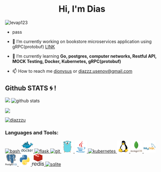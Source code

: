 <h1 align="center">Hi, I'm Dias</h1>
<p align="left"> <img src="https://komarev.com/ghpvc/?username=diazzzu&label=Profile%20views&color=0e75b6&style=flat" alt="levap123" /> </p>

- pass
- 🔭 I’m currently working on bookstore microservices application using gRPC(protobuf) [LINK](https://github.com/Levap123/bookstore)

- 🌱 I’m currently learning **Go, postgres, computer networks, Restful API, MOCK Testing, Docker, Kubernetes, gRPC(protobuf)**

- 📫 How to reach me [dionysus](https://t.me/dionyusus) or diazzz.usenov@gmail.com


<p align="left">
</p>

## Github STATS :cyclone: !

<img src="https://github-readme-streak-stats.herokuapp.com/?user=diazzzu&theme=algolia&background=0d1117&date_format=M%20j%5B%2C%20Y%5D" />  ![github stats](https://github-readme-stats.vercel.app/api?username=diazzzu&show_icons=true&theme=algolia)

<img align="center" src = "https://github-readme-stats.vercel.app/api/top-langs/?username=diazzzu&layout=compact&theme=algolia"/>

<p align="left"> <a href="https://github.com/ryo-ma/github-profile-trophy"><img src="https://github-profile-trophy.vercel.app/?username=diazzzu" alt="diazzzu" /></a> </p>


<h3 align="left">Languages and Tools:</h3>
<p align="left"> <a href="https://www.gnu.org/software/bash/" target="_blank" rel="noreferrer"> <img src="https://www.vectorlogo.zone/logos/gnu_bash/gnu_bash-icon.svg" alt="bash" width="40" height="40"/> </a> <a href="https://www.docker.com/" target="_blank" rel="noreferrer"> <img src="https://raw.githubusercontent.com/devicons/devicon/master/icons/docker/docker-original-wordmark.svg" alt="docker" width="40" height="40"/> </a> <a href="https://flask.palletsprojects.com/" target="_blank" rel="noreferrer"> <img src="https://www.vectorlogo.zone/logos/pocoo_flask/pocoo_flask-icon.svg" alt="flask" width="40" height="40"/> </a> <a href="https://git-scm.com/" target="_blank" rel="noreferrer"> <img src="https://www.vectorlogo.zone/logos/git-scm/git-scm-icon.svg" alt="git" width="40" height="40"/> </a> <a href="https://golang.org" target="_blank" rel="noreferrer"> <img src="https://raw.githubusercontent.com/devicons/devicon/master/icons/go/go-original.svg" alt="go" width="40" height="40"/> </a> <a href="https://www.java.com" target="_blank" rel="noreferrer"> <img src="https://raw.githubusercontent.com/devicons/devicon/master/icons/java/java-original.svg" alt="java" width="40" height="40"/> </a> <a href="https://kubernetes.io" target="_blank" rel="noreferrer"> <img src="https://www.vectorlogo.zone/logos/kubernetes/kubernetes-icon.svg" alt="kubernetes" width="40" height="40"/> </a> <a href="https://www.linux.org/" target="_blank" rel="noreferrer"> <img src="https://raw.githubusercontent.com/devicons/devicon/master/icons/linux/linux-original.svg" alt="linux" width="40" height="40"/> </a> <a href="https://www.mongodb.com/" target="_blank" rel="noreferrer"> <img src="https://raw.githubusercontent.com/devicons/devicon/master/icons/mongodb/mongodb-original-wordmark.svg" alt="mongodb" width="40" height="40"/> </a> <a href="https://www.mysql.com/" target="_blank" rel="noreferrer"> <img src="https://raw.githubusercontent.com/devicons/devicon/master/icons/mysql/mysql-original-wordmark.svg" alt="mysql" width="40" height="40"/> </a> <a href="https://www.postgresql.org" target="_blank" rel="noreferrer"> <img src="https://raw.githubusercontent.com/devicons/devicon/master/icons/postgresql/postgresql-original-wordmark.svg" alt="postgresql" width="40" height="40"/> </a> <a href="https://www.python.org" target="_blank" rel="noreferrer"> <img src="https://raw.githubusercontent.com/devicons/devicon/master/icons/python/python-original.svg" alt="python" width="40" height="40"/> </a> <a href="https://redis.io" target="_blank" rel="noreferrer"> <img src="https://raw.githubusercontent.com/devicons/devicon/master/icons/redis/redis-original-wordmark.svg" alt="redis" width="40" height="40"/> </a> <a href="https://www.sqlite.org/" target="_blank" rel="noreferrer"> <img src="https://www.vectorlogo.zone/logos/sqlite/sqlite-icon.svg" alt="sqlite" width="40" height="40"/> </a> </p>

